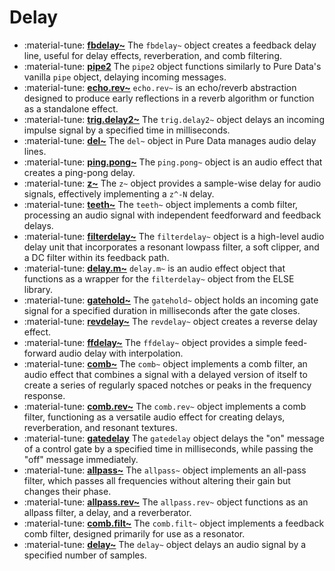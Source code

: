 # Delay

<div class="grid cards" markdown>

- :material-tune: [__fbdelay~__](../../objects/fbdelay~.md) The `fbdelay~` object creates a feedback delay line, useful for delay effects, reverberation, and comb filtering.
- :material-tune: [__pipe2__](../../objects/pipe2.md) The `pipe2` object functions similarly to Pure Data's vanilla `pipe` object, delaying incoming messages.
- :material-tune: [__echo.rev~__](../../objects/echo.rev~.md) `echo.rev~` is an echo/reverb abstraction designed to produce early reflections in a reverb algorithm or function as a standalone effect.
- :material-tune: [__trig.delay2~__](../../objects/trig.delay2~.md) The `trig.delay2~` object delays an incoming impulse signal by a specified time in milliseconds.
- :material-tune: [__del~__](../../objects/del~.md) The `del~` object in Pure Data manages audio delay lines.
- :material-tune: [__ping.pong~__](../../objects/ping.pong~.md) The `ping.pong~` object is an audio effect that creates a ping-pong delay.
- :material-tune: [__z~__](../../objects/z~.md) The `z~` object provides a sample-wise delay for audio signals, effectively implementing a `z^-N` delay.
- :material-tune: [__teeth~__](../../objects/teeth~.md) The `teeth~` object implements a comb filter, processing an audio signal with independent feedforward and feedback delays.
- :material-tune: [__filterdelay~__](../../objects/filterdelay~.md) The `filterdelay~` object is a high-level audio delay unit that incorporates a resonant lowpass filter, a soft clipper, and a DC filter within its feedback path.
- :material-tune: [__delay.m~__](../../objects/delay.m~.md) `delay.m~` is an audio effect object that functions as a wrapper for the `filterdelay~` object from the ELSE library.
- :material-tune: [__gatehold~__](../../objects/gatehold~.md) The `gatehold~` object holds an incoming gate signal for a specified duration in milliseconds after the gate closes.
- :material-tune: [__revdelay~__](../../objects/revdelay~.md) The `revdelay~` object creates a reverse delay effect.
- :material-tune: [__ffdelay~__](../../objects/ffdelay~.md) The `ffdelay~` object provides a simple feed-forward audio delay with interpolation.
- :material-tune: [__comb~__](../../objects/comb~.md) The `comb~` object implements a comb filter, an audio effect that combines a signal with a delayed version of itself to create a series of regularly spaced notches or peaks in the frequency response.
- :material-tune: [__comb.rev~__](../../objects/comb.rev~.md) The `comb.rev~` object implements a comb filter, functioning as a versatile audio effect for creating delays, reverberation, and resonant textures.
- :material-tune: [__gatedelay__](../../objects/gatedelay.md) The `gatedelay` object delays the "on" message of a control gate by a specified time in milliseconds, while passing the "off" message immediately.
- :material-tune: [__allpass~__](../../objects/allpass~.md) The `allpass~` object implements an all-pass filter, which passes all frequencies without altering their gain but changes their phase.
- :material-tune: [__allpass.rev~__](../../objects/allpass.rev~.md) The `allpass.rev~` object functions as an allpass filter, a delay, and a reverberator.
- :material-tune: [__comb.filt~__](../../objects/comb.filt~.md) The `comb.filt~` object implements a feedback comb filter, designed primarily for use as a resonator.
- :material-tune: [__delay~__](../../objects/delay~.md) The `delay~` object delays an audio signal by a specified number of samples.

</div>